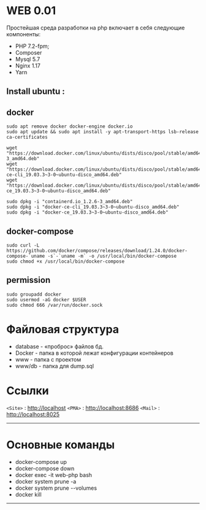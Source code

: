 # WEB 0.01

Простейшая среда разработки на php включает в себя следующие компоненты:

- PHP 7.2-fpm;
- Composer
- Mysql 5.7
- Nginx 1.17
- Yarn

Install ubuntu :
------------
## docker 

	sudo apt remove docker docker-engine docker.io
	sudo apt update && sudo apt install -y apt-transport-https lsb-release ca-certificates
	
	wget "https://download.docker.com/linux/ubuntu/dists/disco/pool/stable/amd64/containerd.io_1.2.6-3_amd64.deb"
	wget "https://download.docker.com/linux/ubuntu/dists/disco/pool/stable/amd64/docker-ce-cli_19.03.3~3-0~ubuntu-disco_amd64.deb"
	wget "https://download.docker.com/linux/ubuntu/dists/disco/pool/stable/amd64/docker-ce_19.03.3~3-0~ubuntu-disco_amd64.deb"
	
	sudo dpkg -i "containerd.io_1.2.6-3_amd64.deb"
	sudo dpkg -i "docker-ce-cli_19.03.3~3-0~ubuntu-disco_amd64.deb"
	sudo dpkg -i "docker-ce_19.03.3~3-0~ubuntu-disco_amd64.deb"

## docker-compose
	sudo curl -L https://github.com/docker/compose/releases/download/1.24.0/docker-compose-`uname -s`-`uname -m` -o /usr/local/bin/docker-compose
	sudo chmod +x /usr/local/bin/docker-compose
	
## permission
	sudo groupadd docker
	sudo usermod -aG docker $USER
	sudo chmod 666 /var/run/docker.sock

# Файловая структура
-  database - «проброс» файлов бд.
-  Docker - папка в которой лежат конфигурации контейнеров
-  www - папка с проектом
-  www/db -  папка для dump.sql

# Ссылки 
`<Site>` : <http://localhost>
`<PMA>` : <http://localhost:8686>
`<Mail>` : <http://localhost:8025>

------------

# Основные команды
- docker-compose up
- docker-compose down
- docker exec -it web-php bash
- docker system prune -a
- docker system prune --volumes
- docker kill

------------

